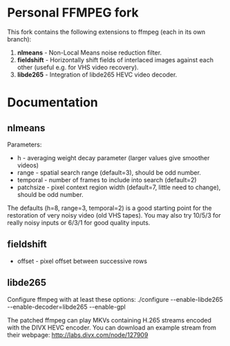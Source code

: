 
Personal FFMPEG fork
====================

This fork contains the following extensions to ffmpeg (each in its own branch):  
1. **nlmeans** - Non-Local Means noise reduction filter.  
2. **fieldshift** - Horizontally shift fields of interlaced images against each other (useful e.g. for VHS video recovery).  
3. **libde265** - Integration of libde265 HEVC video decoder.  



Documentation
=============

nlmeans
-------
Parameters:
* h - averaging weight decay parameter (larger values give smoother videos)
* range - spatial search range (default=3), should be odd number.
* temporal - number of frames to include into search (default=2)
* patchsize - pixel context region width (default=7, little need to change), should be odd number.

The defaults (h=8, range=3, temporal=2) is a good starting point for the
restoration of very noisy video (old VHS tapes). You may also try 10/5/3
for really noisy inputs or 6/3/1 for good quality inputs.


fieldshift
----------

* offset - pixel offset between successive rows


libde265
--------

Configure ffmpeg with at least these options:
    ./configure --enable-libde265 --enable-decoder=libde265 --enable-gpl

The patched ffmpeg can play MKVs containing H.265 streams encoded with
the DIVX HEVC encoder. You can download an example stream from their
webpage:
    http://labs.divx.com/node/127909
